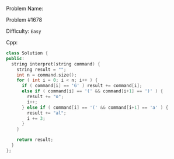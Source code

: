 Problem Name: [](https://leetcode.com/problems/goal-parser-interpretation/)

Problem #1678

Difficulty: `Easy`

Cpp:

```cpp
class Solution {
public:
  string interpret(string command) {
    string result = "";
    int n = command.size();
    for ( int i = 0; i < n; i++ ) {
      if ( command[i] == 'G' ) result += command[i];
      else if ( command[i] == '(' && command[i+1] == ')' ) {
        result += "o";
        i++;
      } else if ( command[i] == '(' && command[i+1] == 'a' ) {
        result += "al";
        i += 3;
      }
    }

    return result;
  }
};
```

